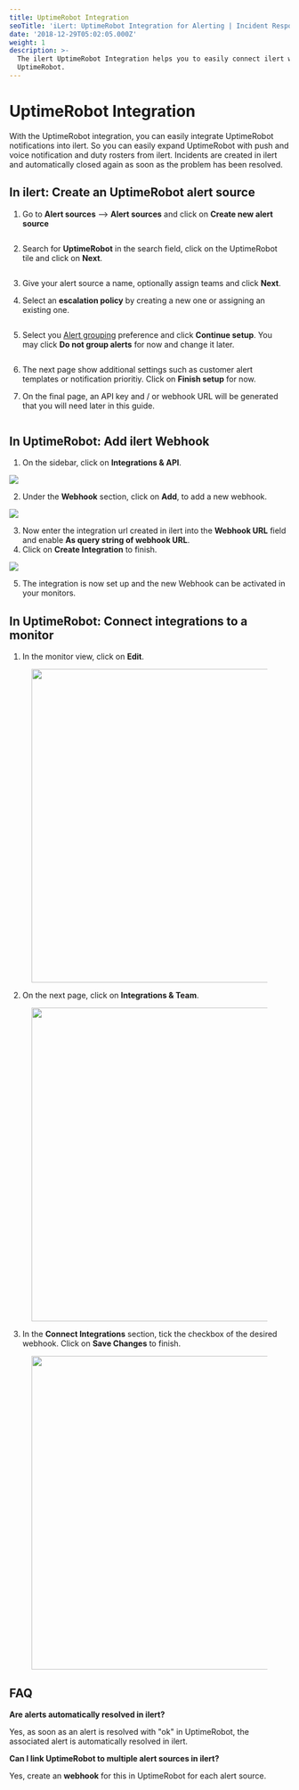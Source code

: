 ```yaml
---
title: UptimeRobot Integration
seoTitle: 'iLert: UptimeRobot Integration for Alerting | Incident Response | Uptime'
date: '2018-12-29T05:02:05.000Z'
weight: 1
description: >-
  The ilert UptimeRobot Integration helps you to easily connect ilert with
  UptimeRobot.
---
```


# UptimeRobot Integration

With the UptimeRobot integration, you can easily integrate UptimeRobot notifications into ilert. So you can easily expand UptimeRobot with push and voice notification and duty rosters from ilert. Incidents are created in ilert and automatically closed again as soon as the problem has been resolved.

## In ilert: Create an UptimeRobot alert source <a href="#alert-source" id="alert-source"></a>

1.  Go to **Alert sources** --> **Alert sources** and click on **Create new alert source**

    <figure><img src="../.gitbook/assets/Screenshot 2023-08-28 at 10.21.10.png" alt=""><figcaption></figcaption></figure>
2.  Search for **UptimeRobot** in the search field, click on the UptimeRobot tile and click on **Next**.&#x20;

    <figure><img src="../.gitbook/assets/Screenshot 2023-08-28 at 10.24.23.png" alt=""><figcaption></figcaption></figure>
3. Give your alert source a name, optionally assign teams and click **Next**.
4.  Select an **escalation policy** by creating a new one or assigning an existing one.

    <figure><img src="../.gitbook/assets/Screenshot 2023-08-28 at 11.37.47.png" alt=""><figcaption></figcaption></figure>
5.  Select you [Alert grouping](../alerting/alert-sources.md#alert-grouping) preference and click **Continue setup**. You may click **Do not group alerts** for now and change it later.&#x20;

    <figure><img src="../.gitbook/assets/Screenshot 2023-08-28 at 11.38.24.png" alt=""><figcaption></figcaption></figure>
6. The next page show additional settings such as customer alert templates or notification prioritiy. Click on **Finish setup** for now.
7.  On the final page, an API key and / or webhook URL will be generated that you will need later in this guide.

    <figure><img src="../.gitbook/assets/il-1-1.png" alt=""><figcaption></figcaption></figure>

## In UptimeRobot: Add ilert Webhook <a href="#add-webhook" id="add-webhook"></a>

1. On the sidebar, click on **Integrations & API**.

![](<../.gitbook/assets/1 (1) (1) (1) (1).png>)

2. Under the **Webhook** section, click on **Add**, to add a new webhook.

![](<../.gitbook/assets/2 (1) (1) (1).png>)

3. Now enter the integration url created in ilert into the **Webhook URL** field and enable **As query string of webhook URL**.
4. Click on **Create Integration** to finish.

![](<../.gitbook/assets/3 (2).png>)

5. The integration is now set up and the new Webhook can be activated in your monitors.

## In UptimeRobot: Connect integrations to a monitor <a href="#add-webhook" id="add-webhook"></a>

1. In the monitor view, click on **Edit**.

<figure><img src="../.gitbook/assets/4 (7).png" alt="" width="563"><figcaption></figcaption></figure>

2. On the next page, click on **Integrations & Team**.

<figure><img src="../.gitbook/assets/5 (7).png" alt="" width="563"><figcaption></figcaption></figure>

3. In the **Connect Integrations** section, tick the checkbox of the desired webhook. Click on **Save Changes** to finish.

<figure><img src="../.gitbook/assets/6 (8).png" alt="" width="563"><figcaption></figcaption></figure>

## FAQ <a href="#faq" id="faq"></a>

**Are alerts automatically resolved in ilert?**

Yes, as soon as an alert is resolved with "ok" in UptimeRobot, the associated alert is automatically resolved in ilert.

**Can I link UptimeRobot to multiple alert sources in ilert?**

Yes, create an **webhook** for this in UptimeRobot for each alert source.
